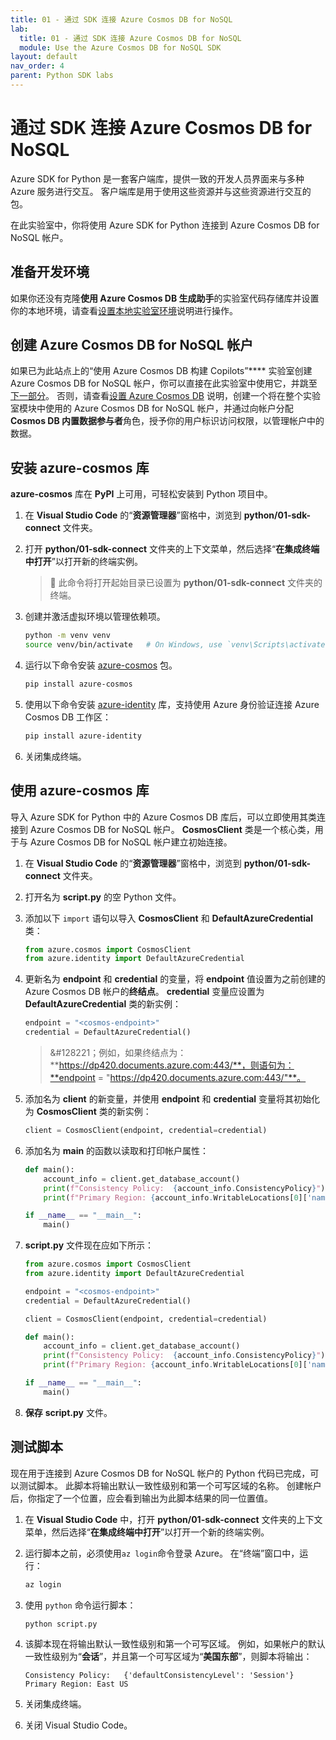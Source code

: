 ```yaml
---
title: 01 - 通过 SDK 连接 Azure Cosmos DB for NoSQL
lab:
  title: 01 - 通过 SDK 连接 Azure Cosmos DB for NoSQL
  module: Use the Azure Cosmos DB for NoSQL SDK
layout: default
nav_order: 4
parent: Python SDK labs
---
```


# 通过 SDK 连接 Azure Cosmos DB for NoSQL

Azure SDK for Python 是一套客户端库，提供一致的开发人员界面来与多种 Azure 服务进行交互。 客户端库是用于使用这些资源并与这些资源进行交互的包。

在此实验室中，你将使用 Azure SDK for Python 连接到 Azure Cosmos DB for NoSQL 帐户。

## 准备开发环境

如果你还没有克隆**使用 Azure Cosmos DB 生成助手**的实验室代码存储库并设置你的本地环境，请查看[设置本地实验室环境](00-setup-lab-environment.md)说明进行操作。

## 创建 Azure Cosmos DB for NoSQL 帐户

如果已为此站点上的“使用 Azure Cosmos DB 构建 Copilots”**** 实验室创建 Azure Cosmos DB for NoSQL 帐户，你可以直接在此实验室中使用它，并跳至[下一部分](#install-the-azure-cosmos-library)。 否则，请查看[设置 Azure Cosmos DB](../../common/instructions/00-setup-cosmos-db.md) 说明，创建一个将在整个实验室模块中使用的 Azure Cosmos DB for NoSQL 帐户，并通过向帐户分配 **Cosmos DB 内置数据参与者**角色，授予你的用户标识访问权限，以管理帐户中的数据。

## 安装 azure-cosmos 库

**azure-cosmos** 库在 **PyPI** 上可用，可轻松安装到 Python 项目中。

1. 在 **Visual Studio Code** 的“**资源管理器**”窗格中，浏览到 **python/01-sdk-connect** 文件夹。

1. 打开 **python/01-sdk-connect** 文件夹的上下文菜单，然后选择“**在集成终端中打开**”以打开新的终端实例。

    > &#128221; 此命令将打开起始目录已设置为 **python/01-sdk-connect** 文件夹的终端。

1. 创建并激活虚拟环境以管理依赖项。

   ```bash
   python -m venv venv
   source venv/bin/activate   # On Windows, use `venv\Scripts\activate`
   ```

1. 运行以下命令安装 [azure-cosmos][pypi.org/project/azure-cosmos] 包。

   ```bash
   pip install azure-cosmos
   ```

1. 使用以下命令安装 [azure-identity][pypi.org/project/azure-identity] 库，支持使用 Azure 身份验证连接 Azure Cosmos DB 工作区：

   ```bash
   pip install azure-identity
   ```

1. 关闭集成终端。

## 使用 azure-cosmos 库

导入 Azure SDK for Python 中的 Azure Cosmos DB 库后，可以立即使用其类连接到 Azure Cosmos DB for NoSQL 帐户。 **CosmosClient** 类是一个核心类，用于与 Azure Cosmos DB for NoSQL 帐户建立初始连接。

1. 在 **Visual Studio Code** 的“**资源管理器**”窗格中，浏览到 **python/01-sdk-connect** 文件夹。

1. 打开名为 **script.py** 的空 Python 文件。

1. 添加以下 `import` 语句以导入 **CosmosClient** 和 **DefaultAzureCredential** 类：

   ```python
   from azure.cosmos import CosmosClient
   from azure.identity import DefaultAzureCredential
   ```

1. 更新名为 **endpoint** 和 **credential** 的变量，将 **endpoint** 值设置为之前创建的 Azure Cosmos DB 帐户的**终结点**。 **credential** 变量应设置为 **DefaultAzureCredential** 类的新实例：

   ```python
   endpoint = "<cosmos-endpoint>"
   credential = DefaultAzureCredential()
   ```

    > &#128221；例如，如果终结点为：**https://dp420.documents.azure.com:443/**，则语句为：**endpoint = "https://dp420.documents.azure.com:443/"**。

1. 添加名为 **client** 的新变量，并使用 **endpoint** 和 **credential** 变量将其初始化为 **CosmosClient** 类的新实例：

   ```python
   client = CosmosClient(endpoint, credential=credential)
   ```

1. 添加名为 **main** 的函数以读取和打印帐户属性：

   ```python
   def main():
       account_info = client.get_database_account()
       print(f"Consistency Policy:  {account_info.ConsistencyPolicy}")
       print(f"Primary Region: {account_info.WritableLocations[0]['name']}")

   if __name__ == "__main__":
       main()
   ```

1. **script.py** 文件现在应如下所示：

   ```python
   from azure.cosmos import CosmosClient
   from azure.identity import DefaultAzureCredential

   endpoint = "<cosmos-endpoint>"
   credential = DefaultAzureCredential()

   client = CosmosClient(endpoint, credential=credential)

   def main():
       account_info = client.get_database_account()
       print(f"Consistency Policy:  {account_info.ConsistencyPolicy}")
       print(f"Primary Region: {account_info.WritableLocations[0]['name']}")

   if __name__ == "__main__":
       main()
    ```

1. **保存** **script.py** 文件。

## 测试脚本

现在用于连接到 Azure Cosmos DB for NoSQL 帐户的 Python 代码已完成，可以测试脚本。 此脚本将输出默认一致性级别和第一个可写区域的名称。 创建帐户后，你指定了一个位置，应会看到输出为此脚本结果的同一位置值。

1. 在 **Visual Studio Code** 中，打开 **python/01-sdk-connect** 文件夹的上下文菜单，然后选择“**在集成终端中打开**”以打开一个新的终端实例。

1. 运行脚本之前，必须使用`az login`命令登录 Azure。 在“终端”窗口中，运行：

   ```bash
   az login
   ```

1. 使用 `python` 命令运行脚本：

   ```bash
   python script.py
   ```

1. 该脚本现在将输出默认一致性级别和第一个可写区域。 例如，如果帐户的默认一致性级别为“**会话**”，并且第一个可写区域为“**美国东部**”，则脚本将输出：

   ```text
   Consistency Policy:   {'defaultConsistencyLevel': 'Session'}
   Primary Region: East US
   ```

1. 关闭集成终端。

1. 关闭 Visual Studio Code。

[pypi.org/project/azure-cosmos]: https://pypi.org/project/azure-cosmos
[pypi.org/project/azure-identity]: https://pypi.org/project/azure-identity
